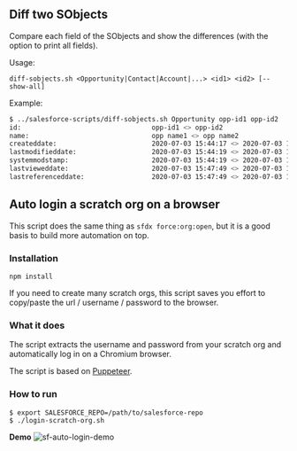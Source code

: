 ## Diff two SObjects

Compare each field of the SObjects and show the differences (with the option to print all fields).

Usage:

```
diff-sobjects.sh <Opportunity|Contact|Account|...> <id1> <id2> [--show-all]
```

Example:

```bash
$ ../salesforce-scripts/diff-sobjects.sh Opportunity opp-id1 opp-id2
id:                                 opp-id1 <> opp-id2
name:                               opp name1 <> opp name2
createddate:                        2020-07-03 15:44:17 <> 2020-07-03 15:46:53
lastmodifieddate:                   2020-07-03 15:44:19 <> 2020-07-03 15:46:53
systemmodstamp:                     2020-07-03 15:44:19 <> 2020-07-03 15:46:53
lastvieweddate:                     2020-07-03 15:47:49 <> 2020-07-03 15:48:01
lastreferenceddate:                 2020-07-03 15:47:49 <> 2020-07-03 15:48:01
```

## Auto login a scratch org on a browser

This script does the same thing as `sfdx force:org:open`, but it is a good basis to build more automation on top.

### Installation

```
npm install
```

If you need to create many scratch orgs, this script saves you effort to copy/paste the url / username / password to the browser.

### What it does

The script extracts the username and password from your scratch org and automatically log in on a Chromium browser.

The script is based on [Puppeteer](https://github.com/puppeteer/puppeteer).

### How to run

```
$ export SALESFORCE_REPO=/path/to/salesforce-repo
$ ./login-scratch-org.sh
```

**Demo**
![sf-auto-login-demo](https://user-images.githubusercontent.com/2715151/85582315-55e22180-b60b-11ea-859c-0e70a8eefaa2.gif)
